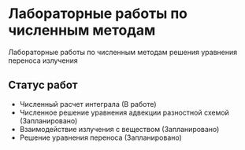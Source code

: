 # Лабораторные работы по численным методам
Лабораторные работы по численным методам решения уравнения переноса излучения

## Статус работ
* Численный расчет интеграла (В работе)
* Численное решение уравнения адвекции разностной схемой (Запланировано)
* Взаимодействие излучения с веществом (Запланировано)
* Решение уравнения переноса (Запланировано)